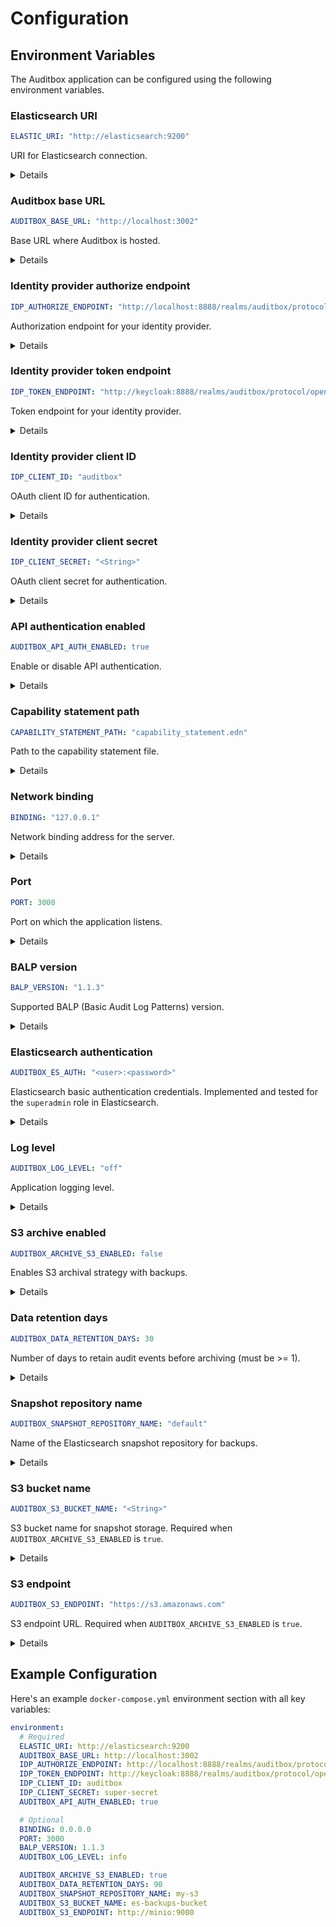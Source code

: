 # Configuration

## Environment Variables

The Auditbox application can be configured using the following environment variables.

### Elasticsearch URI<a href="#elastic-uri" id="elastic-uri"></a>

```yaml
ELASTIC_URI: "http://elasticsearch:9200"
```

URI for Elasticsearch connection.

<details><summary>Details</summary><table data-header-hidden="true"><thead><tr><th width="200"></th><th></th></tr></thead><tbody><tr><td>Type</td><td>String</td></tr><tr><td>Default value</td><td>(no default)</td></tr><tr><td>Environment variable</td><td><code>ELASTIC_URI</code></td></tr><tr><td>Required</td><td><code>true</code></td></tr><tr><td>Set via</td><td>Environment variables</td></tr></tbody></table></details>

### Auditbox base URL<a href="#auditbox-base-url" id="auditbox-base-url"></a>

```yaml
AUDITBOX_BASE_URL: "http://localhost:3002"
```

Base URL where Auditbox is hosted.

<details><summary>Details</summary><table data-header-hidden="true"><thead><tr><th width="200"></th><th></th></tr></thead><tbody><tr><td>Type</td><td>String</td></tr><tr><td>Default value</td><td>(no default)</td></tr><tr><td>Environment variable</td><td><code>AUDITBOX_BASE_URL</code></td></tr><tr><td>Required</td><td><code>true</code></td></tr><tr><td>Set via</td><td>Environment variables</td></tr></tbody></table></details>

### Identity provider authorize endpoint<a href="#idp-authorize-endpoint" id="idp-authorize-endpoint"></a>

```yaml
IDP_AUTHORIZE_ENDPOINT: "http://localhost:8888/realms/auditbox/protocol/openid-connect/auth"
```

Authorization endpoint for your identity provider.

<details><summary>Details</summary><table data-header-hidden="true"><thead><tr><th width="200"></th><th></th></tr></thead><tbody><tr><td>Type</td><td>String</td></tr><tr><td>Default value</td><td>(no default)</td></tr><tr><td>Environment variable</td><td><code>IDP_AUTHORIZE_ENDPOINT</code></td></tr><tr><td>Required</td><td><code>true</code></td></tr><tr><td>Set via</td><td>Environment variables</td></tr></tbody></table></details>

### Identity provider token endpoint<a href="#idp-token-endpoint" id="idp-token-endpoint"></a>

```yaml
IDP_TOKEN_ENDPOINT: "http://keycloak:8888/realms/auditbox/protocol/openid-connect/token"
```

Token endpoint for your identity provider.

<details><summary>Details</summary><table data-header-hidden="true"><thead><tr><th width="200"></th><th></th></tr></thead><tbody><tr><td>Type</td><td>String</td></tr><tr><td>Default value</td><td>(no default)</td></tr><tr><td>Environment variable</td><td><code>IDP_TOKEN_ENDPOINT</code></td></tr><tr><td>Required</td><td><code>true</code></td></tr><tr><td>Set via</td><td>Environment variables</td></tr></tbody></table></details>

### Identity provider client ID<a href="#idp-client-id" id="idp-client-id"></a>

```yaml
IDP_CLIENT_ID: "auditbox"
```

OAuth client ID for authentication.

<details><summary>Details</summary><table data-header-hidden="true"><thead><tr><th width="200"></th><th></th></tr></thead><tbody><tr><td>Type</td><td>String</td></tr><tr><td>Default value</td><td>(no default)</td></tr><tr><td>Environment variable</td><td><code>IDP_CLIENT_ID</code></td></tr><tr><td>Required</td><td><code>true</code></td></tr><tr><td>Set via</td><td>Environment variables</td></tr></tbody></table></details>

### Identity provider client secret<a href="#idp-client-secret" id="idp-client-secret"></a>

```yaml
IDP_CLIENT_SECRET: "<String>"
```

OAuth client secret for authentication.

<details><summary>Details</summary><table data-header-hidden="true"><thead><tr><th width="200"></th><th></th></tr></thead><tbody><tr><td>Type</td><td>String</td></tr><tr><td>Default value</td><td>(no default)</td></tr><tr><td>Environment variable</td><td><code>IDP_CLIENT_SECRET</code></td></tr><tr><td>Required</td><td><code>true</code></td></tr><tr><td>Sensitive</td><td><code>true</code> — value should be kept secret</td></tr><tr><td>Set via</td><td>Environment variables</td></tr></tbody></table></details>

### API authentication enabled<a href="#auditbox-api-auth-enabled" id="auditbox-api-auth-enabled"></a>

```yaml
AUDITBOX_API_AUTH_ENABLED: true
```

Enable or disable API authentication.

<details><summary>Details</summary><table data-header-hidden="true"><thead><tr><th width="200"></th><th></th></tr></thead><tbody><tr><td>Type</td><td>Bool</td></tr><tr><td>Default value</td><td>(no default)</td></tr><tr><td>Environment variable</td><td><code>AUDITBOX_API_AUTH_ENABLED</code></td></tr><tr><td>Required</td><td><code>true</code></td></tr><tr><td>Set via</td><td>Environment variables</td></tr></tbody></table></details>

### Capability statement path<a href="#capability-statement-path" id="capability-statement-path"></a>

```yaml
CAPABILITY_STATEMENT_PATH: "capability_statement.edn"
```

Path to the capability statement file.

<details><summary>Details</summary><table data-header-hidden="true"><thead><tr><th width="200"></th><th></th></tr></thead><tbody><tr><td>Type</td><td>String</td></tr><tr><td>Default value</td><td><code>capability_statement.edn</code></td></tr><tr><td>Environment variable</td><td><code>CAPABILITY_STATEMENT_PATH</code></td></tr><tr><td>Required</td><td><code>false</code></td></tr><tr><td>Set via</td><td>Environment variables</td></tr></tbody></table></details>

### Network binding<a href="#binding" id="binding"></a>

```yaml
BINDING: "127.0.0.1"
```

Network binding address for the server.

<details><summary>Details</summary><table data-header-hidden="true"><thead><tr><th width="200"></th><th></th></tr></thead><tbody><tr><td>Type</td><td>String</td></tr><tr><td>Default value</td><td><code>127.0.0.1</code></td></tr><tr><td>Environment variable</td><td><code>BINDING</code></td></tr><tr><td>Required</td><td><code>false</code></td></tr><tr><td>Set via</td><td>Environment variables</td></tr></tbody></table></details>

### Port<a href="#port" id="port"></a>

```yaml
PORT: 3000
```

Port on which the application listens.

<details><summary>Details</summary><table data-header-hidden="true"><thead><tr><th width="200"></th><th></th></tr></thead><tbody><tr><td>Type</td><td>Integer</td></tr><tr><td>Default value</td><td><code>3000</code></td></tr><tr><td>Environment variable</td><td><code>PORT</code></td></tr><tr><td>Required</td><td><code>false</code></td></tr><tr><td>Set via</td><td>Environment variables</td></tr></tbody></table></details>

### BALP version<a href="#balp-version" id="balp-version"></a>

```yaml
BALP_VERSION: "1.1.3"
```

Supported BALP (Basic Audit Log Patterns) version.

<details><summary>Details</summary><table data-header-hidden="true"><thead><tr><th width="200"></th><th></th></tr></thead><tbody><tr><td>Type</td><td>Enum</td></tr><tr><td>Values</td><td><code>1.1.0</code><br /><code>1.1.1</code><br /><code>1.1.2</code><br /><code>1.1.3</code></td></tr><tr><td>Default value</td><td><code>1.1.3</code></td></tr><tr><td>Environment variable</td><td><code>BALP_VERSION</code></td></tr><tr><td>Required</td><td><code>false</code></td></tr><tr><td>Set via</td><td>Environment variables</td></tr></tbody></table></details>

### Elasticsearch authentication<a href="#auditbox-es-auth" id="auditbox-es-auth"></a>

```yaml
AUDITBOX_ES_AUTH: "<user>:<password>"
```

Elasticsearch basic authentication credentials. Implemented and tested for the `superadmin` role in Elasticsearch.

<details><summary>Details</summary><table data-header-hidden="true"><thead><tr><th width="200"></th><th></th></tr></thead><tbody><tr><td>Type</td><td>String</td></tr><tr><td>Format</td><td><code>&lt;user&gt;:&lt;password&gt;</code></td></tr><tr><td>Default value</td><td>(no default)</td></tr><tr><td>Environment variable</td><td><code>AUDITBOX_ES_AUTH</code></td></tr><tr><td>Required</td><td><code>false</code></td></tr><tr><td>Sensitive</td><td><code>true</code> — value should be kept secret</td></tr><tr><td>Set via</td><td>Environment variables</td></tr></tbody></table></details>

### Log level<a href="#auditbox-log-level" id="auditbox-log-level"></a>

```yaml
AUDITBOX_LOG_LEVEL: "off"
```

Application logging level.

<details><summary>Details</summary><table data-header-hidden="true"><thead><tr><th width="200"></th><th></th></tr></thead><tbody><tr><td>Type</td><td>Enum</td></tr><tr><td>Values</td><td><code>off</code><br /><code>info</code><br /><code>debug</code><br /><code>error</code></td></tr><tr><td>Default value</td><td><code>off</code></td></tr><tr><td>Environment variable</td><td><code>AUDITBOX_LOG_LEVEL</code></td></tr><tr><td>Required</td><td><code>false</code></td></tr><tr><td>Set via</td><td>Environment variables</td></tr></tbody></table></details>

### S3 archive enabled<a href="#auditbox-archive-s3-enabled" id="auditbox-archive-s3-enabled"></a>

```yaml
AUDITBOX_ARCHIVE_S3_ENABLED: false
```

Enables S3 archival strategy with backups.

<details><summary>Details</summary><table data-header-hidden="true"><thead><tr><th width="200"></th><th></th></tr></thead><tbody><tr><td>Type</td><td>Bool</td></tr><tr><td>Default value</td><td><code>false</code></td></tr><tr><td>Environment variable</td><td><code>AUDITBOX_ARCHIVE_S3_ENABLED</code></td></tr><tr><td>Required</td><td><code>false</code></td></tr><tr><td>Set via</td><td>Environment variables</td></tr></tbody></table></details>

### Data retention days<a href="#auditbox-data-retention-days" id="auditbox-data-retention-days"></a>

```yaml
AUDITBOX_DATA_RETENTION_DAYS: 30
```

Number of days to retain audit events before archiving (must be >= 1).

<details><summary>Details</summary><table data-header-hidden="true"><thead><tr><th width="200"></th><th></th></tr></thead><tbody><tr><td>Type</td><td>Integer</td></tr><tr><td>Default value</td><td><code>30</code></td></tr><tr><td>Environment variable</td><td><code>AUDITBOX_DATA_RETENTION_DAYS</code></td></tr><tr><td>Required</td><td><code>false</code></td></tr><tr><td>Set via</td><td>Environment variables</td></tr></tbody></table></details>

### Snapshot repository name<a href="#auditbox-snapshot-repository-name" id="auditbox-snapshot-repository-name"></a>

```yaml
AUDITBOX_SNAPSHOT_REPOSITORY_NAME: "default"
```

Name of the Elasticsearch snapshot repository for backups.

<details><summary>Details</summary><table data-header-hidden="true"><thead><tr><th width="200"></th><th></th></tr></thead><tbody><tr><td>Type</td><td>String</td></tr><tr><td>Default value</td><td><code>default</code></td></tr><tr><td>Environment variable</td><td><code>AUDITBOX_SNAPSHOT_REPOSITORY_NAME</code></td></tr><tr><td>Required</td><td><code>false</code></td></tr><tr><td>Set via</td><td>Environment variables</td></tr></tbody></table></details>

### S3 bucket name<a href="#auditbox-s3-bucket-name" id="auditbox-s3-bucket-name"></a>

```yaml
AUDITBOX_S3_BUCKET_NAME: "<String>"
```

S3 bucket name for snapshot storage. Required when `AUDITBOX_ARCHIVE_S3_ENABLED` is `true`.

<details><summary>Details</summary><table data-header-hidden="true"><thead><tr><th width="200"></th><th></th></tr></thead><tbody><tr><td>Type</td><td>String</td></tr><tr><td>Default value</td><td>(no default)</td></tr><tr><td>Environment variable</td><td><code>AUDITBOX_S3_BUCKET_NAME</code></td></tr><tr><td>Required</td><td><code>true</code> when <code>AUDITBOX_ARCHIVE_S3_ENABLED</code> is enabled</td></tr><tr><td>Set via</td><td>Environment variables</td></tr></tbody></table></details>

### S3 endpoint<a href="#auditbox-s3-endpoint" id="auditbox-s3-endpoint"></a>

```yaml
AUDITBOX_S3_ENDPOINT: "https://s3.amazonaws.com"
```

S3 endpoint URL. Required when `AUDITBOX_ARCHIVE_S3_ENABLED` is `true`.

<details><summary>Details</summary><table data-header-hidden="true"><thead><tr><th width="200"></th><th></th></tr></thead><tbody><tr><td>Type</td><td>String</td></tr><tr><td>Default value</td><td>(no default)</td></tr><tr><td>Environment variable</td><td><code>AUDITBOX_S3_ENDPOINT</code></td></tr><tr><td>Required</td><td><code>true</code> when <code>AUDITBOX_ARCHIVE_S3_ENABLED</code> is enabled</td></tr><tr><td>Set via</td><td>Environment variables</td></tr></tbody></table></details>

## Example Configuration

Here's an example `docker-compose.yml` environment section with all key variables:

```yaml
environment:
  # Required
  ELASTIC_URI: http://elasticsearch:9200
  AUDITBOX_BASE_URL: http://localhost:3002
  IDP_AUTHORIZE_ENDPOINT: http://localhost:8888/realms/auditbox/protocol/openid-connect/auth
  IDP_TOKEN_ENDPOINT: http://keycloak:8888/realms/auditbox/protocol/openid-connect/token
  IDP_CLIENT_ID: auditbox
  IDP_CLIENT_SECRET: super-secret
  AUDITBOX_API_AUTH_ENABLED: true

  # Optional
  BINDING: 0.0.0.0
  PORT: 3000
  BALP_VERSION: 1.1.3
  AUDITBOX_LOG_LEVEL: info

  AUDITBOX_ARCHIVE_S3_ENABLED: true
  AUDITBOX_DATA_RETENTION_DAYS: 90
  AUDITBOX_SNAPSHOT_REPOSITORY_NAME: my-s3
  AUDITBOX_S3_BUCKET_NAME: es-backups-bucket
  AUDITBOX_S3_ENDPOINT: http://minio:9000
```
